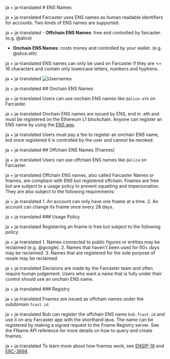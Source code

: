 ja + ja-translated # ENS Names

ja + ja-translated Farcaster uses ENS names as human readable identifiers for accounts. Two kinds of ENS names are supported:

ja + ja-translated - **Offchain ENS Names**: free and controlled by farcaster. (e.g. @alice)
- **Onchain ENS Names**: costs money and controlled by your wallet. (e.g. @alice.eth)

ja + ja-translated ENS names can only be used on Farcaster if they are <= 16 characters and contain only lowercase letters, numbers and hyphens.

ja + ja-translated ![Usernames](/assets/usernames.png)

ja + ja-translated ## Onchain ENS Names

ja + ja-translated Users can use onchain ENS names like `@alice.eth` on Farcaster.

ja + ja-translated Onchain ENS names are issued by ENS, end in .eth and must be registered on the Ethereum L1 blockchain. Anyone can register an ENS name by using the [ENS app](https://app.ens.domains/).

ja + ja-translated Users must pay a fee to register an onchain ENS name, but once registered it is controlled by the user and cannot be revoked.

ja + ja-translated ## Offchain ENS Names (Fnames)

ja + ja-translated Users can use offchain ENS names like `@alice` on Farcaster.

ja + ja-translated Offchain ENS names, also called Farcaster Names or fnames, are compliant with ENS but registered offchain. Fnames are free but are subject to a usage policy to prevent squatting and impersonation. They are also subject to the following requirements:

ja + ja-translated 1. An account can only have one fname at a time.
2. An account can change its fname once every 28 days.

ja + ja-translated ### Usage Policy

ja + ja-translated Registering an fname is free but subject to the following policy:

ja + ja-translated 1. Names connected to public figures or entities may be reclaimed (e.g. @google).
2. Names that haven't been used for 60+ days may be reclaimed.
3. Names that are registered for the sole purpose of resale may be reclaimed.

ja + ja-translated Decisions are made by the Farcaster team and often require human judgement. Users who want a name that is fully under their control should use an onchain ENS name.

ja + ja-translated ### Registry

ja + ja-translated Fnames are issued as offchain names under the subdomain `fcast.id`.

ja + ja-translated Bob can register the offchain ENS name `bob.fcast.id` and use it on any Farcaster app with the shorthand `@bob`. The name can be registered by making a signed request to the Fname Registry server. See the FName API reference for more details on how to query and create fnames.

ja + ja-translated To learn more about how fnames work, see [ENSIP-16](https://docs.ens.domains/ens-improvement-proposals/ensip-16-offchain-metadata)
and [ERC-3668](https://eips.ethereum.org/EIPS/eip-3668).
